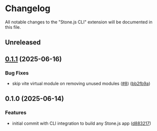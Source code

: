 # Changelog

All notable changes to the "Stone.js CLI" extension will be documented in this file.

## Unreleased

## [0.1.1](https://github.com/stone-foundation/stone-js-cli/compare/v0.1.0...v0.1.1) (2025-06-16)


### Bug Fixes

* skip vite virtual module on removing unused modules ([#8](https://github.com/stone-foundation/stone-js-cli/issues/8)) ([bb2fb9a](https://github.com/stone-foundation/stone-js-cli/commit/bb2fb9aa1087ec500c9fde28ff57110c8ed48467))

## 0.1.0 (2025-06-14)


### Features

* initial commit with CLI integration to build any Stone.js app ([d883217](https://github.com/stone-foundation/stone-js-cli/commit/d883217a34566f4a9acb464aed221a159a6d7dc1))
